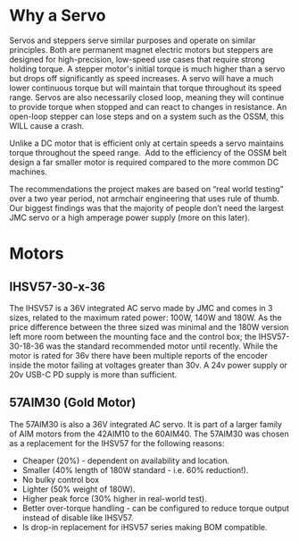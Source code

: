 # Why a Servo
Servos and steppers serve similar purposes and operate on similar principles. Both are permanent magnet electric motors but steppers are designed for high-precision, low-speed use cases that require strong holding torque. A stepper motor's initial torque is much higher than a servo but drops off significantly as speed increases. A servo will have a much lower continuous torque but will maintain that torque throughout its speed range. Servos are also necessarily closed loop, meaning they will continue to provide torque when stopped and can react to changes in resistance. An open-loop stepper can lose steps and on a system such as the OSSM, this WILL cause a crash. 

Unlike a DC motor that is efficient only at certain speeds a servo maintains torque throughout the speed range.  Add to the efficiency of the OSSM belt design a far smaller motor is required compared to the more common DC machines. 

The recommendations the project makes are based on “real world testing” over a two year period, not armchair engineering that uses rule of thumb.  Our biggest findings was that the majority of people don’t need the largest JMC servo or a high amperage power supply (more on this later). 


# Motors
## IHSV57-30-x-36
The IHSV57 is a 36V integrated AC servo made by JMC and comes in 3 sizes, related to the maximum rated power: 100W, 140W and 180W. As the price difference between the three sized was minimal and the 180W version left more room between the mounting face and the control box; the IHSV57-30-18-36 was the standard recommended motor until recently. While the motor is rated for 36v there have been multiple reports of the encoder inside the motor failing at voltages greater than 30v. A 24v power supply or 20v USB-C PD supply is more than sufficient. 

## 57AIM30 (Gold Motor)
The 57AIM30 is also a 36V integrated AC servo. It is part of a larger family of AIM motors from the 42AIM10 to the 60AIM40. The 57AIM30 was chosen as a replacement for the IHSV57 for the following reasons: 
- Cheaper (20%) - dependent on availability and location.
- Smaller (40% length of 180W standard - i.e. 60% reduction!).
- No bulky control box
- Lighter (50% weight of 180W).
- Higher peak force (30% higher in real-world test).
- Better over-torque handling - can be configured to reduce torque output instead of disable like IHSV57.
- Is drop-in replacement for iHSV57 series making BOM compatible.
